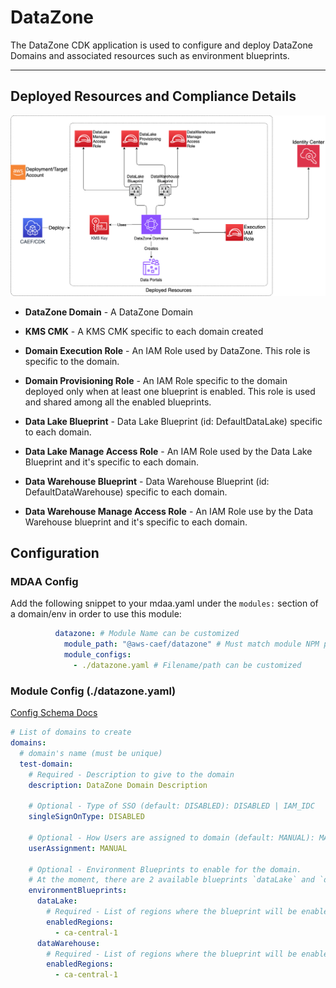 # DataZone

The DataZone CDK application is used to configure and deploy DataZone Domains and associated resources such as environment blueprints.

***

## Deployed Resources and Compliance Details

![datazone](../../../constructs/L3/governance/datazone-l3-construct/docs/DataZone.png)

* **DataZone Domain** - A DataZone Domain

* **KMS CMK** - A KMS CMK specific to each domain created

* **Domain Execution Role** - An IAM Role used by DataZone. This role is specific to the domain.

* **Domain Provisioning Role** - An IAM Role specific to the domain deployed only when at least one blueprint is enabled. This role is used and shared among all the enabled blueprints.

* **Data Lake Blueprint** - Data Lake Blueprint (id: DefaultDataLake) specific to each domain.

* **Data Lake Manage Access Role** - An IAM Role used by the Data Lake Blueprint and it's specific to each domain.

* **Data Warehouse Blueprint** - Data Warehouse Blueprint (id: DefaultDataWarehouse) specific to each domain.

* **Data Warehouse Manage Access Role** - An IAM Role use by the Data Warehouse blueprint and it's specific to each domain.

## Configuration

### MDAA Config

Add the following snippet to your mdaa.yaml under the `modules:` section of a domain/env in order to use this module:

```yaml
          datazone: # Module Name can be customized
            module_path: "@aws-caef/datazone" # Must match module NPM package name
            module_configs:
              - ./datazone.yaml # Filename/path can be customized
```

### Module Config (./datazone.yaml)

[Config Schema Docs](SCHEMA.md)

```yaml
# List of domains to create
domains:
  # domain's name (must be unique)
  test-domain:
    # Required - Description to give to the domain
    description: DataZone Domain Description

    # Optional - Type of SSO (default: DISABLED): DISABLED | IAM_IDC
    singleSignOnType: DISABLED

    # Optional - How Users are assigned to domain (default: MANUAL): MANUAL | AUTOMATIC
    userAssignment: MANUAL

    # Optional - Environment Blueprints to enable for the domain.
    # At the moment, there are 2 available blueprints `dataLake` and `dataWarehouse` and it's possible to enable either one or both of them.
    environmentBlueprints:
      dataLake:
        # Required - List of regions where the blueprint will be enabled 
        enabledRegions:
          - ca-central-1
      dataWarehouse:
        # Required - List of regions where the blueprint will be enabled
        enabledRegions:
          - ca-central-1
```
